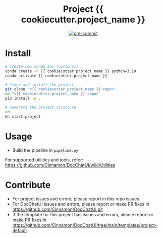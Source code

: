 <div align="center">

# Project {{ cookiecutter.project_name }}

[![pre-commit](https://img.shields.io/badge/pre--commit-enabled-brightgreen?logo=pre-commit&logoColor=white)](https://github.com/Cinnamon/DocChatUI)

</div>

# Install

```bash
# Create new conda env (optional)
conda create -n {{ cookiecutter.project_name }} python=3.10
conda activate {{ cookiecutter.project_name }}

# Clone and install the project
git clone "<{{ cookiecutter.project_name }}-repo>"
cd "<{{ cookiecutter.project_name }}-repo>"
pip install -e .

# Generate the project structure
cd ..
kh start-project
```

# Usage

- Build the pipeline in `pipeline.py`

For supported utilities and tools, refer: https://github.com/Cinnamon/DocChatUI/wiki/Utilities

# Contribute

- For project issues and errors, please report in this repo issues.
- For DocChatUI issues and errors, please report or make PR fixes in https://github.com/Cinnamon/DocChatUI.git
- If the template for this project has issues and errors, please report or make
  PR fixes in https://github.com/Cinnamon/DocChatUI/tree/main/templates/project-default
